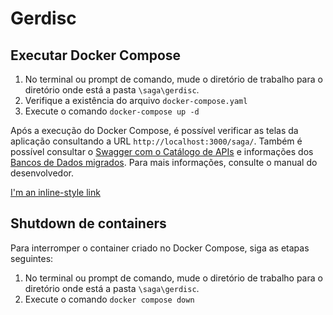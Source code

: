 # Gerdisc

## Executar Docker Compose
1. No terminal ou prompt de comando, mude o diretório de trabalho para o diretório onde está a pasta `\saga\gerdisc`.
2. Verifique a existência do arquivo `docker-compose.yaml`
3. Execute o comando `docker-compose up -d`

Após a execução do Docker Compose, é possível verificar as telas da aplicação consultando a URL `http://localhost:3000/saga/`. Também é possível consultar o [Swagger com o Catálogo de APIs](https://github.com/ribeiroisaac/saga/wiki/Gerdisc-%E2%80%90-Swagger-API) e informações dos [Bancos de Dados migrados](https://github.com/ribeiroisaac/saga/wiki/Gerdisc-%E2%80%90-Conex%C3%A3o-com-o-Banco). Para mais informações, consulte o manual do desenvolvedor.

[I'm an inline-style link](https://www.somewebsite.com)


## Shutdown de containers
Para interromper o container criado no Docker Compose, siga as etapas seguintes:
1. No terminal ou prompt de comando, mude o diretório de trabalho para o diretório onde está a pasta `\saga\gerdisc`.
2. Execute o comando `docker compose down`
